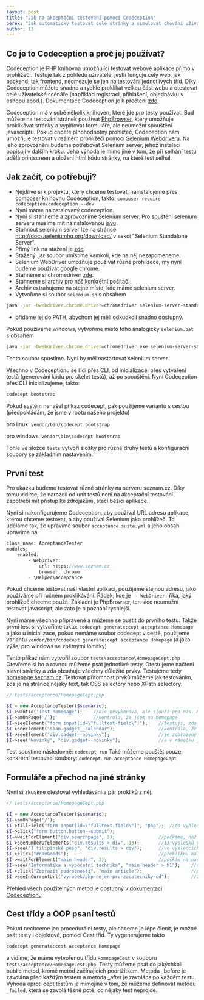 ```yaml
---
layout: post
title: "Jak na akceptační testovaní pomocí Codeception"
perex: "Jak automaticky testovat celé stránky a simulovat chování uživatele na webu pomocí Codeception"
author: 13
---
```


## Co je to Codeception a proč jej používat?

Codeception je PHP knihovna umožňující testovat webové aplikace přímo v prohlížeči. Testuje tak z pohledu uživatele, 
jestli funguje celý web, jak backend, tak frontend, neomezuje se jen na testování jednotlivých tříd. Díky Codeception 
můžete snadno a rychle proklikat velkou část webu a otestovat celé uživatelské scénáře 
(například registraci, přihlášení, objednávku v eshopu apod.).
Dokumentace Codeception je k přečtení [zde](http://codeception.com/quickstart).

Codeception má v sobě několik knihoven, které jde pro testy používat. 
Buď můžete na testování stránek používat 
[PhpBrowser](http://codeception.com/docs-2.0/04-AcceptanceTests#PHP-Browser), který umožňuje proklikávat stránky a 
vyplňovat formuláře, ale neumožní spouštění javascriptu. 
Pokud chcete plnohodnotný prohlížeč, Codeception nám umožňuje testovat v reálném prohlížeči pomocí 
[Selenium Webdriveru](http://codeception.com/docs-2.0/04-AcceptanceTests#Selenium-WebDriver). 
Na jeho zprovoznění budeme potřebovat Selenium server, jehož instalaci popisuji v dalším kroku.
Jeho výhoda je mimo jiné v tom, že při selhání testu udělá printscreen a uložení html kódu stránky, na které test selhal. 

## Jak začít, co potřebuji?

* Nejdříve si k projektu, který chceme testovat, nainstalujeme přes composer knihovnu Codeception, takto:
`composer require codeception/codeception --dev`
* Nyní máme nainstalovaný codeception. 
* Nyní si stahneme a zprovozníme Selenium server. Pro spuštění selenium serveru musíme mít nainstalovanou 
[javu](https://java.com/en/download/). 
* Stahnout selenium server lze na stránce http://docs.seleniumhq.org/download/ v sekci "Selenium Standalone Server".
* Přímý link na stažení je [zde](https://goo.gl/Lyo36k).
* Stažený .jar soubor umístíme kamkoli, kde na něj nezapomeneme.
* Selenium WebDriver umožňuje používat různé prohlížece, my nyní budeme používat google chrome. 
* Stahneme si chromedriver [zde](https://sites.google.com/a/chromium.org/chromedriver/downloads).
* Stahneme si archiv pro náš konkrétní počítač. 
* Archiv extrahujeme na stejné místo, kde máme selenium server. 
* Vytvoříme si soubor `selenium.sh` s obsahem
```bash
java -jar -Dwebdriver.chrome.driver=chromedriver selenium-server-standalone-3.0.1.jar
```
* přidáme jej do PATH, abychom jej měli odkudkoli snadno dostupný.

Pokud používáme windows, vytvoříme místo toho analogicky `selenium.bat` s obsahem
```bash
java -jar -Dwebdriver.chrome.driver=chromedriver.exe selenium-server-standalone-3.0.1.jar
```

Tento soubor spustíme. Nyní by měl nastartovat selenium server. 

Všechno v Codeceptionu se řídí přes CLI, od inicializace, přes vytváření testů (generování kódu pro skelet testů), 
až po spouštění.
Nyní Codeception přes CLI inicializujeme, takto:
```bash
codecept bootstrap
```

Pokud systém nenašel příkaz codecept, pak použijeme variantu s cestou (předpokládám, že jsme v rootu našeho projektu)

pro linux: `vendor/bin/codecept bootstrap`

pro windows: `vendor\bin\codecept bootstrap`

Tohle ve složce `tests` vytvoří složky pro různé druhy testů a konfigurační soubory se základním nastavením.

## První test

Pro ukázku budeme testovat různé stránky na serveru seznam.cz. Díky tomu vidíme, že narozdíl od unit testů není 
na akceptační testování zapotřebí mít přístup ke zdrojákům, stačí běžící aplikace.

Nyní si nakonfigurujeme Codeception, aby používal URL adresu aplikace, kterou chceme testovat, a aby používal Selenium 
jako prohlížeč. To uděláme tak, že upravíme soubor `acceptance.suite.yml` a jeho obsah upravíme na
```php
class_name: AcceptanceTester
modules:
    enabled:
        - WebDriver:
            url: https://www.seznam.cz
            browser: chrome
        - \Helper\Acceptance
```

Pokud chceme testovat naši vlastní aplikaci, použijeme stejnou adresu, jako používáme při ručném proklikávání. 
Řádek, kde je ` - WebDriver:` říká, jaký prohlížeč chceme použít. Základní je PhpBrowser, ten sice neumožní testovat 
javascript, ale zato je o poznání rychlejší.

Nyní máme všechno připravené a můžeme se pustit do prvního testu.
Takže první test si vytvoříme takto:
`codecept generate:cept acceptance Homepage`
a jako u inicializace, pokud nemáme soubor codecept v cestě, použijeme variantu
`vendor/bin/codecept generate:cept acceptance Homepage` 
(a jako výše, pro windows se zpětnými lomítky)

Tento příkaz nám vytvořil soubor `tests\acceptance\HomepageCept.php`
Otevřeme si ho a rovnou můžeme psát jednotlivé testy. Otestujeme načtení hlavní stránky a 
zda obsahuje všechny důležité prvky.
Testujeme tedy [homepage seznam.cz](www.seznam.cz).
Testovat přítomnost prvků můžeme jak testováním, zda je na stránce nějaký text, tak CSS selectory nebo XPath selectory.
```php
// tests/acceptance/HomepageCept.php

$I = new AcceptanceTester($scenario);
$I->wantTo('Test homepage');    //nic nevykonává, ale slouží pro nás. Když test neprojde, vypíše se mimo jiné tento string
$I->amOnPage('/');              //kontrola, že jsem na homepage
$I->seeElement("form input[id=\"fulltext-field\"]");    //testuji, zda vidím vyhledávací okno
$I->seeElement("span.gadget__calendar");                //kontrola, že se vypisuje den
$I->seeElement("div.gadget--novinky");                  //je zobrazený rámeček s novinkami
$I->see("Novinky", "div.gadget--novinky");              //a v rámečku je napsán text "Novinky"
```

Test spustíme následovně:
`codecept run`
Také můžeme pouštět pouze konkrétní testovací soubory:
`codecept run acceptance HomepageCept`

## Formuláře a přechod na jiné stránky

Nyní si zkusíme otestovat vyhledávání a pár prokliků z něj.
```php
// tests/acceptance/HomepageCept.php

$I = new AcceptanceTester($scenario);
$I->amOnPage('/');
$I->fillField("form input[id=\"fulltext-field\"]", "php");  //do vyhledávacího políčka se zadá php
$I->click("form button.button--submit");
$I->waitForElement("div.searchpage", 3);                //počkáme, než se stránka s výsledky načte, ale max. 3 sekundy
$I->seeNumberOfElements("div.results > div", 13);       //13 výsledků yhledávání
$I->see("1 filipínské peso", "div.results > div");      //ve výsledcích je kurz filipínského pesa
$I->click("#navGoods");                                 //překliknu na záložku zboží
$I->waitForElement("main header", 3);                   //počkám na načtení
$I->see("Informatika a výpočetní technika", "main header > h1");    //zjistím, že  php spadá pod výpočetní techniku
$I->click("Zobrazit podrobnosti", "main article");                  //prokliknu se na detail prvního zboží
$I->seeInCurrentUrl("vyrobek/php-nejen-pro-zacatecniky-cd");        //zkontroluji slug v url
```

Přehled všech použitelných metod je dostupný v [dokumentaci Codeceptionu](http://codeception.com/docs/modules/WebDriver)

## Cest třídy a OOP psaní testů

Pokud nechceme jen procedurální testy, ale chceme je lépe členit, je možné psát testy i objektově, pomocí Cest tříd.
Ty vygenerujeme takto 
```bash
codecept generate:cest acceptance Homepage
```
a vidíme, že máme vytvořenou třídu `HomepageCest` v souboru `tests/acceptance/HomepageCest.php`. 
Testy můžeme psát do jakýchkoli public metod, kromě metod začínajících podrtžítkem. Metoda _before je 
zavolána před každým testem a metoda _after je zavolána po každém testu. Výhoda oproti cept testům je mimojiné v tom, 
že můžeme definovat metodu `_failed`, která se zavolá těsně poté, co nějaký test neprojde.
